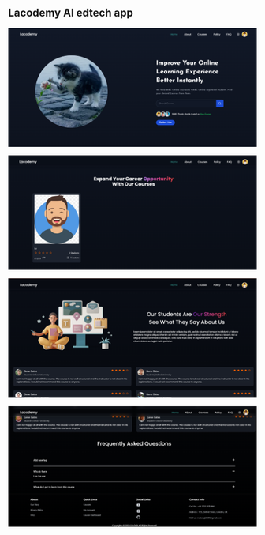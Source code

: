 ## Lacodemy AI edtech app

![alt text](image.png)

![alt text](image-1.png)

![alt text](image-2.png)

![alt text](image-3.png)
